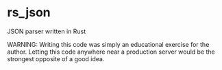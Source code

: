 # rs_json

JSON parser written in Rust

WARNING: Writing this code was simply an educational exercise for the author. Letting this code anywhere near a production server would be the strongest opposite of a good idea.

